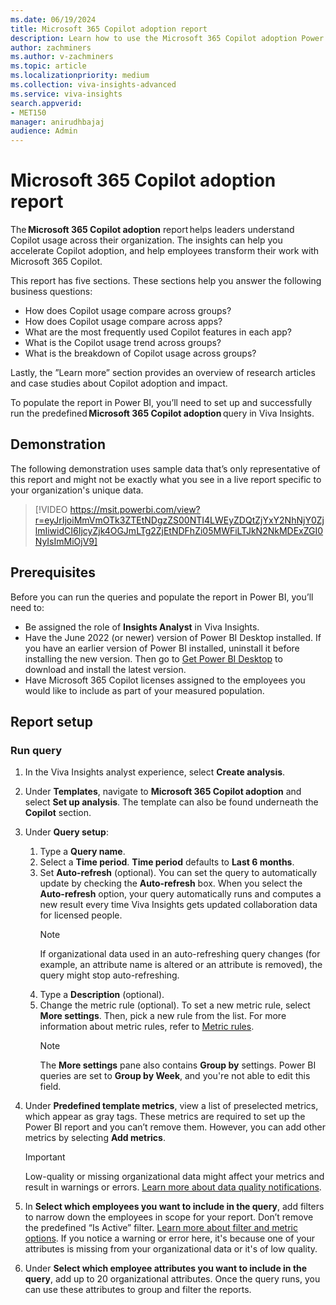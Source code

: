 ```yaml
---
ms.date: 06/19/2024
title: Microsoft 365 Copilot adoption report
description: Learn how to use the Microsoft 365 Copilot adoption Power BI template to understand Copilot employee usage across an organization.
author: zachminers
ms.author: v-zachminers
ms.topic: article
ms.localizationpriority: medium 
ms.collection: viva-insights-advanced 
ms.service: viva-insights
search.appverid: 
- MET150 
manager: anirudhbajaj
audience: Admin
---
```


# Microsoft 365 Copilot adoption report

The **Microsoft 365 Copilot adoption** report helps leaders understand Copilot usage across their organization. The insights can help you accelerate Copilot adoption, and help employees transform their work with Microsoft 365 Copilot.

This report has five sections. These sections help you answer the following business questions:

* How does Copilot usage compare across groups?
* How does Copilot usage compare across apps?
* What are the most frequently used Copilot features in each app?
* What is the Copilot usage trend across groups?
* What is the breakdown of Copilot usage across groups?  

Lastly, the ”Learn more” section provides an overview of research articles and case studies about Copilot adoption and impact.

To populate the report in Power BI, you’ll need to set up and successfully run the predefined **Microsoft 365 Copilot adoption** query in Viva Insights.

## Demonstration

The following demonstration uses sample data that’s only representative of this report and might not be exactly what you see in a live report specific to your organization's unique data.

> [!VIDEO https://msit.powerbi.com/view?r=eyJrIjoiMmVmOTk3ZTEtNDgzZS00NTI4LWEyZDQtZjYxY2NhNjY0ZjlmIiwidCI6IjcyZjk4OGJmLTg2ZjEtNDFhZi05MWFiLTJkN2NkMDExZGI0NyIsImMiOjV9]

## Prerequisites

Before you can run the queries and populate the report in Power BI, you’ll need to: 

* Be assigned the role of **Insights Analyst** in Viva Insights.
* Have the June 2022 (or newer) version of Power BI Desktop installed. If you have an earlier version of Power BI installed, uninstall it before installing the new version. Then go to [Get Power BI Desktop](https://www.microsoft.com/power-platform/products/power-bi/getting-started-with-power-bi) to download and install the latest version.
* Have Microsoft 365 Copilot licenses assigned to the employees you would like to include as part of your measured population.

## Report setup

### Run query

1. In the Viva Insights analyst experience, select **Create analysis**.
2. Under **Templates**, navigate to **Microsoft 365 Copilot adoption** and select **Set up analysis**. The template can also be found underneath the **Copilot** section.
3. Under **Query setup**:
    
    1. Type a **Query name**.
    1. Select a **Time period**. **Time period** defaults to **Last 6 months**.
    1. Set **Auto-refresh** (optional). You can set the query to automatically update by checking the **Auto-refresh** box. When you select the **Auto-refresh** option, your query automatically runs and computes a new result every time Viva Insights gets updated collaboration data for licensed people.
       > [!NOTE]
       > If organizational data used in an auto-refreshing query changes (for example, an attribute name is altered or an attribute is removed), the query might stop auto-refreshing.
     4. Type a **Description** (optional).   
     5. Change the metric rule (optional). To set a new metric rule, select **More settings**. Then, pick a new rule from the list. For more information about metric rules, refer to [Metric rules](../../analyst/metric-rules.md).
        > [!NOTE]
        > The **More settings** pane also contains **Group by** settings. Power BI queries are set to **Group by Week**, and you're not able to edit this field.

4. Under **Predefined template metrics**, view a list of preselected metrics, which appear as gray tags. These metrics are required to set up the Power BI report and you can’t remove them. However, you can add other metrics by selecting **Add metrics**.
    > [!IMPORTANT]
    > Low-quality or missing organizational data might affect your metrics and result in warnings or errors. [Learn more about data quality notifications](../../analyst/data-quality-analyst-experience.md).

5. In **Select which employees you want to include in the query**, add filters to narrow down the employees in scope for your report. Don’t remove the predefined “Is Active” filter. [Learn more about filter and metric options](../../analyst/filters.md). If you notice a warning or error here, it's because one of your attributes is missing from your organizational data or it's of low quality.

6. Under **Select which employee attributes you want to include in the query**, add up to 20 organizational attributes. Once the query runs, you can use these attributes to group and filter the reports.
